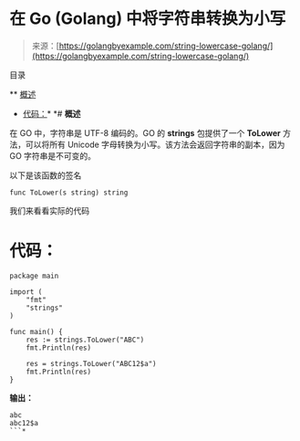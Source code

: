 <!--yml

分类：未分类

日期：2024-10-13 06:12:21

-->

# 在 Go (Golang) 中将字符串转换为小写

> 来源：[https://golangbyexample.com/string-lowercase-golang/](https://golangbyexample.com/string-lowercase-golang/)

目录

**   [概述](#Overview "概述")

+   [代码：](#Code "代码：")*  *# **概述**

在 GO 中，字符串是 UTF-8 编码的。GO 的 **strings** 包提供了一个 **ToLower** 方法，可以将所有 Unicode 字母转换为小写。该方法会返回字符串的副本，因为 GO 字符串是不可变的。

以下是该函数的签名

```
func ToLower(s string) string
```

我们来看看实际的代码

# **代码：**

```
package main

import (
    "fmt"
    "strings"
)

func main() {
    res := strings.ToLower("ABC")
    fmt.Println(res)

    res = strings.ToLower("ABC12$a")
    fmt.Println(res)
}
```

**输出：**

```
abc
abc12$a
```*
